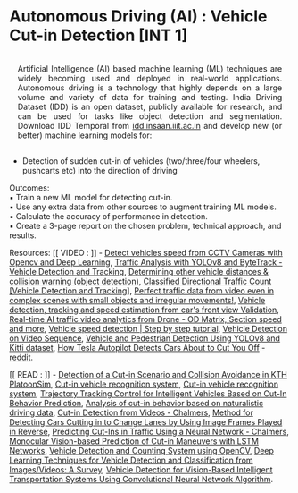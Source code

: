 # Autonomous Driving (AI) : Vehicle Cut-in Detection [INT 1]

<p class="ex1" align="justify" style="padding: 15px 15px 15px 15px">
Artificial Intelligence (AI) based machine learning (ML) techniques are widely becoming used and
deployed in real-world applications. Autonomous driving is a technology that highly depends on a large
volume and variety of data for training and testing. India Driving Dataset (IDD) is an open dataset,
publicly available for research, and can be used for tasks like object detection and segmentation.
Download IDD Temporal from <a href="http://idd.insaan.iiit.ac.in/">idd.insaan.iiit.ac.in</a> and develop new (or better) machine learning
models for:

   + Detection of sudden cut-in of vehicles (two/three/four wheelers, pushcarts etc) into the direction
of driving


Outcomes: <br/>
▪ Train a new ML model for detecting cut-in. <br/>
▪ Use any extra data from other sources to augment training ML models. <br/>
▪ Calculate the accuracy of performance in detection. <br/>
▪ Create a 3-page report on the chosen problem, technical approach, and results. <br/>

</p>

Resources: [[ VIDEO : ]] - [Detect vehicles speed from CCTV Cameras with Opencv and Deep Learning](https://youtu.be/j10j8IuKSBI?si=sPW_nXkNpCpLIeC0), [Traffic Analysis with YOLOv8 and ByteTrack - Vehicle Detection and Tracking](https://youtu.be/4Q3ut7vqD5o?si=LCqD_4qjJxE1Yo-8), [Determining other vehicle distances & collision warning (object detection)](https://youtu.be/o3Ky_EdHVrA?si=eaR6fsWBJJyhJTDM), [Classified Directional Traffic Count [Vehicle Detection and Tracking]](https://youtu.be/i0yqhHKWY0A?si=lZiEQ_x1eRXn-Kew), [Perfect traffic data from video even in complex scenes with small objects and irregular movements!](https://youtu.be/aiBfJ02eeGE?si=jApTlEDos8nRNHtq), [Vehicle detection, tracking and speed estimation from car's front view Validation](https://youtu.be/4iqX4ZQ2l1s?si=tBJMB8rH2Gr-c2dY), [Real-time AI traffic video analytics from Drone - OD Matrix, Section speed and more](https://youtu.be/6grp-JOV6Qo?si=phQp89LGC9Ha4B4d), [Vehicle speed detection | Step by step tutorial](https://youtu.be/ab5mBmXX0mQ?si=xea3lVBGnEsbwVLa), [Vehicle Detection on Video Sequence](https://youtu.be/2Ltv0DwAobE?si=1S0OToLMOZxA-2mI), [Vehicle and Pedestrian Detection Using YOLOv8 and Kitti dataset](https://youtu.be/g4Q1tW988eI?si=Zepd56twlwAwsu3A), [How Tesla Autopilot Detects Cars About to Cut You Off](https://youtu.be/4bZFmWFyAac?si=Qln6H1T5Dq6l5TQi) - [reddit](https://www.reddit.com/r/teslamotors/comments/d3aimu/how_tesla_autopilot_detects_cars_about_to_cut_you/).

[[ READ : ]] - [Detection of a Cut-in Scenario and Collision Avoidance in KTH PlatoonSim](https://www.diva-portal.org/smash/get/diva2:1342449/FULLTEXT01.pdf), [Cut-in vehicle recognition system](https://ieeexplore.ieee.org/document/821196), [Cut-in vehicle recognition system](https://www.semanticscholar.org/paper/Cut-in-vehicle-recognition-system-Morizane-Takenaga/a7b2cc917e49ccf69fa85e1fdd732330e8c953fc), [Trajectory Tracking Control for Intelligent Vehicles Based on Cut-In Behavior Prediction](https://www.mdpi.com/2079-9292/10/23/2932), [Analysis of cut-in behavior based on naturalistic driving data](https://www.davidhurwitz.org/wp-content/uploads/2019/01/AAP-Wang-et-al.-2019.pdf), [Cut-in Detection from Videos - Chalmers](https://odr.chalmers.se/items/c4199839-8941-4be0-9e3b-269a059f744a), [Method for Detecting Cars Cutting in to Change Lanes by Using Image Frames Played in Reverse](https://link.springer.com/chapter/10.1007/978-3-642-41671-2_14), [Predicting Cut-Ins in Traffic Using a Neural Network - Chalmers](https://publications.lib.chalmers.se/records/fulltext/252178/252178.pdf), [Monocular Vision-based Prediction of Cut-in Maneuvers with LSTM Networks](https://arxiv.org/abs/2203.10707), [Vehicle Detection and Counting System using OpenCV](https://www.analyticsvidhya.com/blog/2021/12/vehicle-detection-and-counting-system-using-opencv/), [Deep Learning Techniques for Vehicle Detection and Classification from Images/Videos: A Survey](https://www.mdpi.com/1424-8220/23/10/4832), [Vehicle Detection for Vision-Based Intelligent Transportation Systems Using Convolutional Neural Network Algorithm](https://www.hindawi.com/journals/jat/2022/9189600/).

